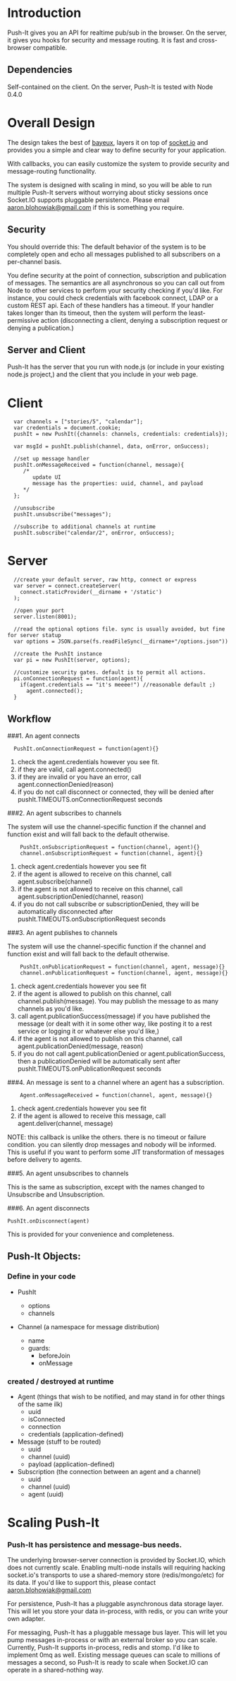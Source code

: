 # Introduction
  
Push-It gives you an API for realtime pub/sub in the browser. On the server, it gives you hooks for security and message routing.  It is fast and cross-browser compatible.

## Dependencies

Self-contained on the client.  On the server, Push-It is tested with Node 0.4.0

# Overall Design
  The design takes the best of [bayeux](http://svn.cometd.com/trunk/bayeux/bayeux.html), layers it on top of [socket.io](http://socket.io/) and provides you a simple and clear way to define security for your application.

  With callbacks, you can easily customize the system to provide security and message-routing functionality.

  The system is designed with scaling in mind, so you will be able to run multiple Push-It servers without worrying about sticky sessions once Socket.IO supports pluggable persistence.  Please email aaron.blohowiak@gmail.com if this is something you require.
  
## Security
  You should override this: The default behavior of the system is to be completely open and echo all messages published to all subscribers on a per-channel basis.
  
  You define security at the point of connection, subscription and publication of messages.  The semantics are all asynchronous so you can call out from Node to other services to perform your security checking if you'd like.  For instance, you could check credentials with facebook connect, LDAP or a custom REST api. Each of these handlers has a timeout.  If your handler takes longer than its timeout, then the system will perform the least-permissive action (disconnecting a client, denying a subscription request or denying a publication.)

## Server and Client
  Push-It has the server that you run with node.js (or include in your existing node.js project,) and the client that you include in your web page.

# Client
      var channels = ["stories/5", "calendar"];
      var credentials = document.cookie; 
      pushIt = new PushIt({channels: channels, credentials: credentials});

      var msgId = pushIt.publish(channel, data, onError, onSuccess);

      //set up message handler
      pushIt.onMessageReceived = function(channel, message){
         /* 
            update UI
            message has the properties: uuid, channel, and payload
         */
      };

      //unsubscribe
      pushIt.unsubscribe("messages");

      //subscribe to additional channels at runtime
      pushIt.subscribe("calendar/2", onError, onSuccess);
  
# Server
      //create your default server, raw http, connect or express
      var server = connect.createServer( 
        connect.staticProvider(__dirname + '/static')
      );

      //open your port
      server.listen(8001);

      //read the optional options file. sync is usually avoided, but fine for server statup
      var options = JSON.parse(fs.readFileSync(__dirname+"/options.json"))  

      //create the PushIt instance      
      var pi = new PushIt(server, options);

      //customize security gates. default is to permit all actions.
      pi.onConnectionRequest = function(agent){
        if(agent.credentials == "it's meeee!") //reasonable default ;)
          agent.connected();
      }
  
  
## Workflow
###1. An agent connects

      PushIt.onConnectionRequest = function(agent){}
  
  1. check the agent.credentials however you see fit.
  2. if they are valid, call agent.connected()
  3. if they are invalid or you have an error, call agent.connectionDenied(reason)
  4. if you do not call disconnect or connected, they will be denied after pushIt.TIMEOUTS.onConnectionRequest seconds

###2. An agent subscribes to channels

  The system will use the channel-specific function if the channel and function exist and will fall back to the default otherwise.
    
        PushIt.onSubscriptionRequest = function(channel, agent){}
        channel.onSubscriptionRequest = function(channel, agent){}

  1. check agent.credentials however you see fit
  2. if the agent is allowed to receive on this channel, call agent.subscribe(channel)
  3. if the agent is not allowed to receive on this channel,  call agent.subscriptionDenied(channel, reason)
  4. if you do not call subscribe or subscriptionDenied, they will be automatically disconnected after pushIt.TIMEOUTS.onSubscriptionRequest seconds
    
###3. An agent publishes to channels
  
  The system will use the channel-specific function if the channel and function exist and will fall back to the default otherwise.
    
        PushIt.onPublicationRequest = function(channel, agent, message){}
        channel.onPublicationRequest = function(channel, agent, message){}

  1. check agent.credentials however you see fit
  2. if the agent is allowed to publish on this channel, call channel.publish(message).  You may publish the message to as many channels as you'd like.
  3. call agent.publicationSuccess(message) if you have published the message (or dealt with it in some other way, like posting it to a rest service or logging it or whatever else you'd like,) 
  4. if the agent is not allowed to publish on this channel,  call agent.publicationDenied(message, reason)
  5. if you do not call agent.publicationDenied or agent.publicationSuccess, then a publicationDenied will be automatically sent  after pushIt.TIMEOUTS.onPublicationRequest seconds
  
###4. An message is sent to a channel where an agent has a subscription.
  
        Agent.onMessageReceived = function(channel, agent, message){}
  
  1. check agent.credentials however you see fit
  2. if the agent is allowed to receive this message, call agent.deliver(channel, message)

  NOTE: this callback is unlike the others.  there is no timeout or failure condition.  you can silently drop messages and nobody will be informed.  This is useful if you want to perform some JIT transformation of messages before delivery to agents.
  
###5. An agent unsubscribes to channels

  This is the same as subscription, except with the names changed to Unsubscribe and Unsubscription.
  
###6. An agent disconnects

    PushIt.onDisconnect(agent)
  
  This is provided for your convenience and completeness.

## Push-It Objects:

### Define in your code
  * PushIt
    * options
    * channels

  * Channel (a namespace for message distribution)
    * name
    * guards:
      * beforeJoin
      * onMessage

### created / destroyed at runtime
  * Agent (things that wish to be notified, and may stand in for other things of the same ilk)
    * uuid
    * isConnected
    * connection
    * credentials (application-defined)
  * Message (stuff to be routed)
    * uuid
    * channel (uuid)
    * payload (application-defined)
  * Subscription (the connection between an agent and a channel)
    * uuid
    * channel (uuid)
    * agent (uuid)

# Scaling Push-It

### Push-It has persistence and message-bus needs.  

The underlying browser-server connection is provided by Socket.IO, which does not currently scale. Enabling multi-node installs will requiring hacking socket.io's transports to use a shared-memory store (redis/mongo/etc) for its data.  If you'd like to support this, please contact aaron.blohowiak@gmail.com

For persistence, Push-It has a pluggable asynchronous data storage layer.  This will let you store your data in-process, with redis, or you can write your own adapter.

For messaging, Push-It has a pluggable message bus layer.  This will let you pump messages in-process or with an external broker so you can scale.  Currently, Push-It supports in-process, redis and stomp.  I'd like to implement 0mq as well.  Existing message queues can scale to millions of messages a second, so Push-It is ready to scale when Socket.IO can operate in a shared-nothing way.
